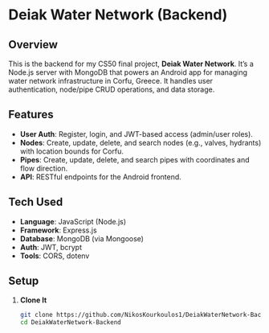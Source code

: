 # Deiak Water Network (Backend)

## Overview
This is the backend for my CS50 final project, **Deiak Water Network**. It’s a Node.js server with MongoDB that powers an Android app for managing water network infrastructure in Corfu, Greece. It handles user authentication, node/pipe CRUD operations, and data storage.

## Features
- **User Auth**: Register, login, and JWT-based access (admin/user roles).
- **Nodes**: Create, update, delete, and search nodes (e.g., valves, hydrants) with location bounds for Corfu.
- **Pipes**: Create, update, delete, and search pipes with coordinates and flow direction.
- **API**: RESTful endpoints for the Android frontend.

## Tech Used
- **Language**: JavaScript (Node.js)
- **Framework**: Express.js
- **Database**: MongoDB (via Mongoose)
- **Auth**: JWT, bcrypt
- **Tools**: CORS, dotenv

## Setup
1. **Clone It**
   ```bash
   git clone https://github.com/NikosKourkoulos1/DeiakWaterNetwork-Backend.git
   cd DeiakWaterNetwork-Backend
